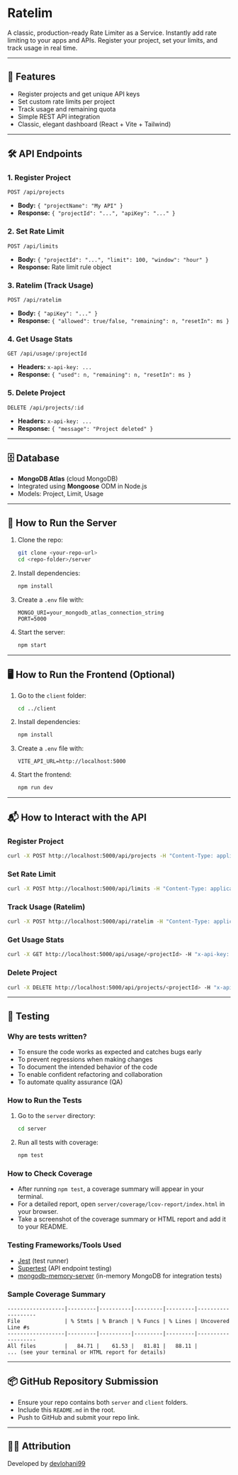 # Ratelim

A classic, production-ready Rate Limiter as a Service. Instantly add rate limiting to your apps and APIs. Register your project, set your limits, and track usage in real time.

---

## 🚀 Features
- Register projects and get unique API keys
- Set custom rate limits per project
- Track usage and remaining quota
- Simple REST API integration
- Classic, elegant dashboard (React + Vite + Tailwind)

---

## 🛠️ API Endpoints

### 1. Register Project
`POST /api/projects`
- **Body:** `{ "projectName": "My API" }`
- **Response:** `{ "projectId": "...", "apiKey": "..." }`

### 2. Set Rate Limit
`POST /api/limits`
- **Body:** `{ "projectId": "...", "limit": 100, "window": "hour" }`
- **Response:** Rate limit rule object

### 3. Ratelim (Track Usage)
`POST /api/ratelim`
- **Body:** `{ "apiKey": "..." }`
- **Response:** `{ "allowed": true/false, "remaining": n, "resetIn": ms }`

### 4. Get Usage Stats
`GET /api/usage/:projectId`
- **Headers:** `x-api-key: ...`
- **Response:** `{ "used": n, "remaining": n, "resetIn": ms }`

### 5. Delete Project
`DELETE /api/projects/:id`
- **Headers:** `x-api-key: ...`
- **Response:** `{ "message": "Project deleted" }`

---

## 🗄️ Database
- **MongoDB Atlas** (cloud MongoDB)
- Integrated using **Mongoose** ODM in Node.js
- Models: Project, Limit, Usage

---

## 🏃 How to Run the Server
1. Clone the repo:
   ```bash
   git clone <your-repo-url>
   cd <repo-folder>/server
   ```
2. Install dependencies:
   ```bash
   npm install
   ```
3. Create a `.env` file with:
   ```env
   MONGO_URI=your_mongodb_atlas_connection_string
   PORT=5000
   ```
4. Start the server:
   ```bash
   npm start
   ```

---

## 🖥️ How to Run the Frontend (Optional)
1. Go to the `client` folder:
   ```bash
   cd ../client
   ```
2. Install dependencies:
   ```bash
   npm install
   ```
3. Create a `.env` file with:
   ```env
   VITE_API_URL=http://localhost:5000
   ```
4. Start the frontend:
   ```bash
   npm run dev
   ```

---

## 📬 How to Interact with the API

### Register Project
```bash
curl -X POST http://localhost:5000/api/projects -H "Content-Type: application/json" -d '{"projectName":"My API"}'
```

### Set Rate Limit
```bash
curl -X POST http://localhost:5000/api/limits -H "Content-Type: application/json" -d '{"projectId":"<projectId>", "limit":100, "window":"hour"}'
```

### Track Usage (Ratelim)
```bash
curl -X POST http://localhost:5000/api/ratelim -H "Content-Type: application/json" -d '{"apiKey":"<apiKey>"}'
```

### Get Usage Stats
```bash
curl -X GET http://localhost:5000/api/usage/<projectId> -H "x-api-key: <apiKey>"
```

### Delete Project
```bash
curl -X DELETE http://localhost:5000/api/projects/<projectId> -H "x-api-key: <apiKey>"
```

---

## 🧪 Testing

### Why are tests written?
- To ensure the code works as expected and catches bugs early
- To prevent regressions when making changes
- To document the intended behavior of the code
- To enable confident refactoring and collaboration
- To automate quality assurance (QA)

### How to Run the Tests
1. Go to the `server` directory:
   ```bash
   cd server
   ```
2. Run all tests with coverage:
   ```bash
   npm test
   ```

### How to Check Coverage
- After running `npm test`, a coverage summary will appear in your terminal.
- For a detailed report, open `server/coverage/lcov-report/index.html` in your browser.
- Take a screenshot of the coverage summary or HTML report and add it to your README.

### Testing Frameworks/Tools Used
- [Jest](https://jestjs.io/) (test runner)
- [Supertest](https://github.com/ladjs/supertest) (API endpoint testing)
- [mongodb-memory-server](https://github.com/nodkz/mongodb-memory-server) (in-memory MongoDB for integration tests)

### Sample Coverage Summary
```
------------------|---------|----------|---------|---------|-------------------
File              | % Stmts | % Branch | % Funcs | % Lines | Uncovered Line #s 
------------------|---------|----------|---------|---------|-------------------
All files         |   84.71 |    61.53 |   81.81 |   88.11 |
... (see your terminal or HTML report for details)
```

---

## 📦 GitHub Repository Submission
- Ensure your repo contains both `server` and `client` folders.
- Include this `README.md` in the root.
- Push to GitHub and submit your repo link.

---

## 👨‍💻 Attribution
Developed by [devlohani99](https://github.com/devlohani99) 
